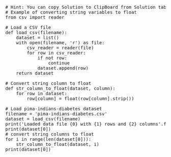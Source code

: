 <pre class="file" data-target="clipboard">
# Hint: You can copy Solution to ClipBoard from Solution tab in Step 2
# Example of converting string variables to float
from csv import reader

# Load a CSV file
def load_csv(filename):
	dataset = list()
	with open(filename, 'r') as file:
		csv_reader = reader(file)
		for row in csv_reader:
			if not row:
				continue
			dataset.append(row)
	return dataset

# Convert string column to float
def str_column_to_float(dataset, column):
	for row in dataset:
		row[column] = float(row[column].strip())

# Load pima-indians-diabetes dataset
filename = 'pima-indians-diabetes.csv'
dataset = load_csv(filename)
print('Loaded data file {0} with {1} rows and {2} columns'.format(filename, len(dataset), len(dataset[0])))
print(dataset[0])
# convert string columns to float
for i in range(len(dataset[0])):
	str_column_to_float(dataset, i)
print(dataset[0])
</pre>